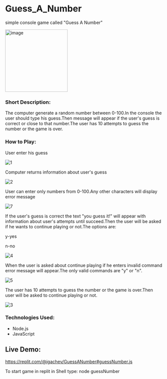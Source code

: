 # Guess_A_Number
simple console game called "Guess A Number"


<img alt="image" width="200px" src="https://i.gifer.com/Hyik.gif"/>


### Short Description:
The computer generate a random number between 0-100.In the console the user
should type his guess.Then message will appear if the user's  guess is correct or close to that number.The user has 10 attempts to guess the number  or the game is over.

### How to Play:
User enter his guess


![1](https://user-images.githubusercontent.com/102420254/192517624-ca5b1b64-35b4-4144-8dd7-fa4e4f111b6a.PNG)


Computer returns information about user's guess


![2](https://user-images.githubusercontent.com/102420254/192518157-285b25cf-23cb-405d-9dd8-feecb9b795c5.PNG)


User can enter only numbers from 0-100.Any other characters will display error message

![7](https://user-images.githubusercontent.com/102420254/192518801-6cfe763c-9e8e-4e37-9efe-b35aaf6de622.PNG)


If the user's guess is correct the text "you guess it!" will appear with information about user's attempts until succeed.Then the user will be asked if he wants to
continue playing or not.The options are:


y-yes


n-no


![4](https://user-images.githubusercontent.com/102420254/192519983-f3c52e90-9e76-454f-afaa-a002449bf872.PNG)


When the user is asked about continue playing if he enters invalid command error message will appear.The only valid commands are "y" or "n".


![5](https://user-images.githubusercontent.com/102420254/192521962-3dbac033-8b0d-4234-b66f-ceb57be6a7fd.PNG)


The user has 10 attempts to guess the number or the game is over.Then user will be asked to continue playing or not.


![3](https://user-images.githubusercontent.com/102420254/192523271-281bc57d-e101-4196-b56f-21e6d780991e.PNG)



### Technologies Used:
- Node.js
- JavaScript

## Live Demo:
https://replit.com/@igachev/GuessANumber#guessNumber.js

To start game in replit in Shell type: node guessNumber
